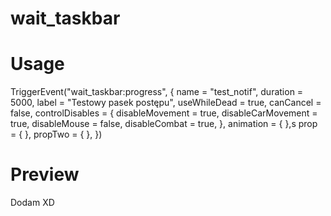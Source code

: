 # wait_taskbar

# Usage
TriggerEvent("wait_taskbar:progress", {
    name = "test_notif",
    duration = 5000,
    label = "Testowy pasek postępu",
    useWhileDead = true,
    canCancel = false,
    controlDisables = {
        disableMovement = true,
        disableCarMovement = true,
        disableMouse = false,
        disableCombat = true,
    },
    animation = {
    },s
    prop = {
    },
    propTwo = {
    },
})

# Preview
Dodam XD